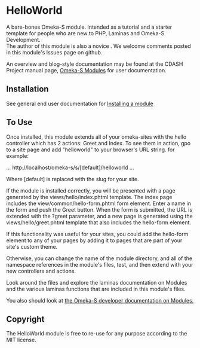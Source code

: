 # HelloWorld

A bare-bones Omeka-S module.  Intended as a tutorial and a starter template 
for people who are new to PHP, Laminas and Omeka-S Development.  
The author of this module is also a novice . We welcome comments posted in this module's 
Issues page on github. 

An overview and blog-style documentation may be found at the CDASH Project manual page, 
[Omeka-S Modules](https://c-dash.github.io/Documentation/omeka_modules/index.htm) for user documentation.

## Installation

See general end user documentation for [Installing a module](http://omeka.org/s/docs/user-manual/modules/#installing-modules)

## To Use

Once installed, this module extends all of your omeka-sites with the hello controller which has 2 actions: Greet and Index.  To see them in action, gpo to a site page and add "helloworld" to your browser's  URL string.  for example:

...
http://localhost/omeka-s/s/[default]/helloworld
...

Where [default] is replaced with the slug for your site.

If the module is installed correctly, you will be presented with a page generated by the views/hello/index.phtml template.  The index page includes the view/common/hello-form.phtml form element.  Enter a name in the form and push the Greet button.  When the form is  submitted, the URL is extended with the ?greet parameter, and a new page is generated using the views/hello/greet.phtml template that also includes the hello-form element.  

If this functionality was useful for your sites, you could add the hello-form element to any of your pages by adding it to pages that are part of your site's custom theme. 

Otherwise, you can change the name of the module directory, and all of the namespace references in the module's files, test, and then extend with your new controllers and actions.

Look around the files and explore the laminas documentation on Modules and the various laminas functions that are included in this module's files.

You also should look at [the Omeka-S developer documentation on Modules.](https://omeka.org/s/docs/developer/modules/)


## Copyright

The HelloWorld module is free to re-use for any purpose according to the MIT license.   
